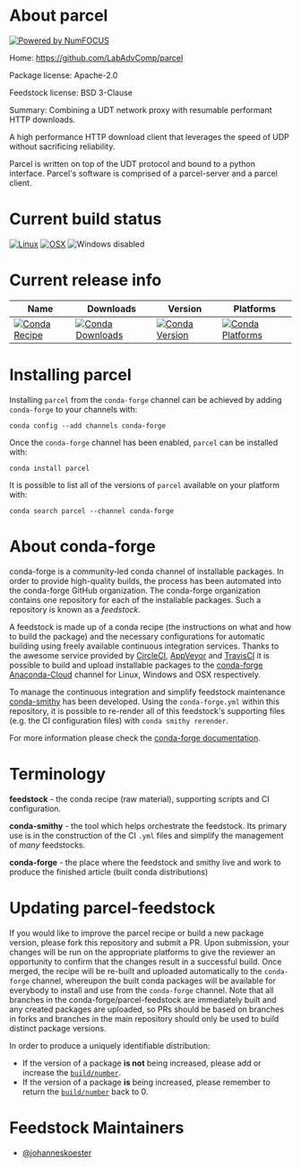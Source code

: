 About parcel
============

[![Powered by NumFOCUS](https://img.shields.io/badge/powered%20by-NumFOCUS-orange.svg?style=flat&colorA=E1523D&colorB=007D8A)](http://numfocus.org)

Home: https://github.com/LabAdvComp/parcel

Package license: Apache-2.0

Feedstock license: BSD 3-Clause

Summary: Combining a UDT network proxy with resumable performant HTTP downloads.

A high performance HTTP download client that leverages the speed of UDP
without sacrificing reliability.

Parcel is written on top of the UDT protocol and bound to a python
interface. Parcel's software is comprised of a parcel-server and a
parcel client.


Current build status
====================

[![Linux](https://img.shields.io/circleci/project/github/conda-forge/parcel-feedstock/master.svg?label=Linux)](https://circleci.com/gh/conda-forge/parcel-feedstock)
[![OSX](https://img.shields.io/travis/conda-forge/parcel-feedstock/master.svg?label=macOS)](https://travis-ci.org/conda-forge/parcel-feedstock)
![Windows disabled](https://img.shields.io/badge/Windows-disabled-lightgrey.svg)

Current release info
====================

| Name | Downloads | Version | Platforms |
| --- | --- | --- | --- |
| [![Conda Recipe](https://img.shields.io/badge/recipe-parcel-green.svg)](https://anaconda.org/conda-forge/parcel) | [![Conda Downloads](https://img.shields.io/conda/dn/conda-forge/parcel.svg)](https://anaconda.org/conda-forge/parcel) | [![Conda Version](https://img.shields.io/conda/vn/conda-forge/parcel.svg)](https://anaconda.org/conda-forge/parcel) | [![Conda Platforms](https://img.shields.io/conda/pn/conda-forge/parcel.svg)](https://anaconda.org/conda-forge/parcel) |

Installing parcel
=================

Installing `parcel` from the `conda-forge` channel can be achieved by adding `conda-forge` to your channels with:

```
conda config --add channels conda-forge
```

Once the `conda-forge` channel has been enabled, `parcel` can be installed with:

```
conda install parcel
```

It is possible to list all of the versions of `parcel` available on your platform with:

```
conda search parcel --channel conda-forge
```


About conda-forge
=================

conda-forge is a community-led conda channel of installable packages.
In order to provide high-quality builds, the process has been automated into the
conda-forge GitHub organization. The conda-forge organization contains one repository
for each of the installable packages. Such a repository is known as a *feedstock*.

A feedstock is made up of a conda recipe (the instructions on what and how to build
the package) and the necessary configurations for automatic building using freely
available continuous integration services. Thanks to the awesome service provided by
[CircleCI](https://circleci.com/), [AppVeyor](https://www.appveyor.com/)
and [TravisCI](https://travis-ci.org/) it is possible to build and upload installable
packages to the [conda-forge](https://anaconda.org/conda-forge)
[Anaconda-Cloud](https://anaconda.org/) channel for Linux, Windows and OSX respectively.

To manage the continuous integration and simplify feedstock maintenance
[conda-smithy](https://github.com/conda-forge/conda-smithy) has been developed.
Using the ``conda-forge.yml`` within this repository, it is possible to re-render all of
this feedstock's supporting files (e.g. the CI configuration files) with ``conda smithy rerender``.

For more information please check the [conda-forge documentation](https://conda-forge.org/docs/).

Terminology
===========

**feedstock** - the conda recipe (raw material), supporting scripts and CI configuration.

**conda-smithy** - the tool which helps orchestrate the feedstock.
                   Its primary use is in the construction of the CI ``.yml`` files
                   and simplify the management of *many* feedstocks.

**conda-forge** - the place where the feedstock and smithy live and work to
                  produce the finished article (built conda distributions)


Updating parcel-feedstock
=========================

If you would like to improve the parcel recipe or build a new
package version, please fork this repository and submit a PR. Upon submission,
your changes will be run on the appropriate platforms to give the reviewer an
opportunity to confirm that the changes result in a successful build. Once
merged, the recipe will be re-built and uploaded automatically to the
`conda-forge` channel, whereupon the built conda packages will be available for
everybody to install and use from the `conda-forge` channel.
Note that all branches in the conda-forge/parcel-feedstock are
immediately built and any created packages are uploaded, so PRs should be based
on branches in forks and branches in the main repository should only be used to
build distinct package versions.

In order to produce a uniquely identifiable distribution:
 * If the version of a package **is not** being increased, please add or increase
   the [``build/number``](https://conda.io/docs/user-guide/tasks/build-packages/define-metadata.html#build-number-and-string).
 * If the version of a package **is** being increased, please remember to return
   the [``build/number``](https://conda.io/docs/user-guide/tasks/build-packages/define-metadata.html#build-number-and-string)
   back to 0.

Feedstock Maintainers
=====================

* [@johanneskoester](https://github.com/johanneskoester/)


